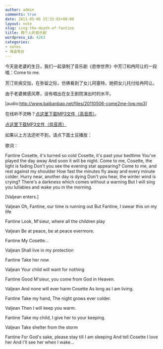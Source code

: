 ```yaml
---
author: admin
comments: true
date: 2011-05-06 15:32:02+00:00
layout: note
slug: sing-the-death-of-fantine
title: 两个人的音乐剧
wordpress_id: 4263
categories:
- notes
- 海盗电台
---
```


今天是老婆的生日，我们一起录制了音乐剧《悲惨世界》中芳汀和冉阿让的一段唱：Come to me.

芳汀贫病交加，在弥留之际，仿佛看到了女儿珂塞特，她把女儿托付给冉阿让。

由于老婆微感风寒，没有唱出在女王剧院演出时的水平。

[audio:http://www.baibanbao.net/files/20110506-come2me-low.mp3]

在线听不流畅？[点这里下载MP3文件（高音质）](http://www.baibanbao.net/files/20110506-come2me.mp3)。

[点这里下载MP3文件（低音质）](http://www.baibanbao.net/files/20110506-come2me-low.mp3)

如果以上方法还听不到，请点下面土豆播放：



歌词：

Fantine 
Cosette, it's turned so cold 
Cosette, it's past your bedtime 
You've played the day away 
And soon it will be night. 
Come to me, Cosette, the light is fading 
Don't you see the evening star appearing? 
Come to me, and rest against my shoulder 
How fast the minutes fly away and every minute colder. 
Hurry near, another day is dying 
Don't you hear, the winter wind is crying? 
There's a darkness which comes without a warning 
But I will sing you lullabies and wake you in the morning. 

[Valjean enters.] 

Valjean 
Oh, Fantine, our time is running out 
But Fantine, I swear this on my life 

Fantine 
Look, M'sieur, where all the children play 

Valjean 
Be at peace, be at peace evermore. 

Fantine 
My Cosette... 

Valjean 
Shall live in my protection 

Fantine 
Take her now 

Valjean 
Your child will want for nothing 

Fantine 
Good M'sieur, you come from God in Heaven. 

Valjean 
And none will ever harm Cosette 
As long as I am living. 

Fantine 
Take my hand, 
The night grows ever colder. 

Valjean 
Then I will keep you warm. 

Fantine 
Take my child, I give her to your keeping. 

Valjean 
Take shelter from the storm 

Fantine 
For God's sake, please stay till I am sleeping 
And tell Cosette I love her 
And I'll see her when I wake... 

